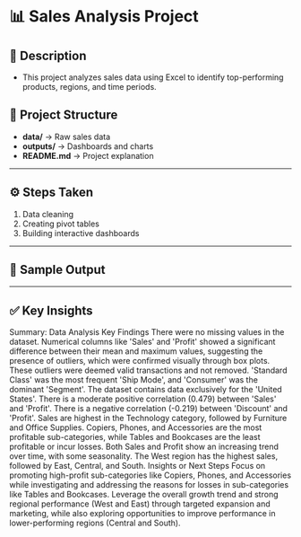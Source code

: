# 📊 Sales Analysis Project 

## 🔹 Description 
-  This project analyzes sales data using Excel to identify top-performing products, regions, and time periods.  



## 📂 Project Structure  
- **data/** → Raw sales data 
- **outputs/** → Dashboards and charts  
- **README.md** → Project explanation 

---

## ⚙️ Steps Taken  
1. Data cleaning   
2. Creating pivot tables   
3. Building interactive dashboards 

---

## 📸 Sample Output 


---

## ✅ Key Insights 
Summary:
Data Analysis Key Findings
There were no missing values in the dataset.
Numerical columns like 'Sales' and 'Profit' showed a significant difference between their mean and maximum values, suggesting the presence of outliers, which were confirmed visually through box plots. These outliers were deemed valid transactions and not removed.
'Standard Class' was the most frequent 'Ship Mode', and 'Consumer' was the dominant 'Segment'.
The dataset contains data exclusively for the 'United States'.
There is a moderate positive correlation (0.479) between 'Sales' and 'Profit'.
There is a negative correlation (-0.219) between 'Discount' and 'Profit'.
Sales are highest in the Technology category, followed by Furniture and Office Supplies.
Copiers, Phones, and Accessories are the most profitable sub-categories, while Tables and Bookcases are the least profitable or incur losses.
Both Sales and Profit show an increasing trend over time, with some seasonality.
The West region has the highest sales, followed by East, Central, and South.
Insights or Next Steps
Focus on promoting high-profit sub-categories like Copiers, Phones, and Accessories while investigating and addressing the reasons for losses in sub-categories like Tables and Bookcases.
Leverage the overall growth trend and strong regional performance (West and East) through targeted expansion and marketing, while also exploring opportunities to improve performance in lower-performing regions (Central and South).


 


